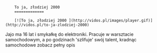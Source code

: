 
        To ja, złodziej 2000 
        =============
        
        [![To ja, złodziej 2000 ](http://vidos.pl/images/player.gif)](http://vidos.pl/to-ja-zlodziej-2000)
        
        
 Jajo ma 16 lat i smykałkę do elektroniki. Pracuje w warsztacie samochodowym, a po godzinach 'szlifuje' swój talent, kradnąc samochodowe zobacz pełny opis
    